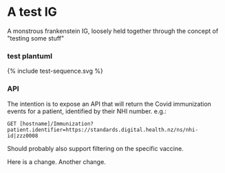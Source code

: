 # A test IG 

A monstrous frankenstein IG, loosely held together through the concept of "testing some stuff"

### test plantuml

 {% include test-sequence.svg %}


### API

The intention is to expose an API that will return the Covid immunization events for a patient, identified by their NHI number. e.g.:

    GET [hostname]/Immunization?patient.identifier=https://standards.digital.health.nz/ns/nhi-id|zzz0008
    
Should probably also support filtering on the specific vaccine. 

Here is a change. Another change. 

